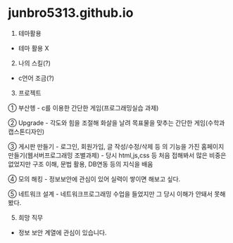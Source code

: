 # junbro5313.github.io

1. 테마활용
- 테마 활용 X
  
2. 나의 스킬(?)
- c언어 조금(?)

3. 프로젝트

  ① 부산헹
    - c를 이용한 간단한 게임(프로그래밍실습 과제)

  ② Upgrade
    - 각도와 힘을 조절해 화살을 날려 목표물을 맞추는 간단한 게임(수학과 캡스톤디자인)
    
  ③ 게시판 만들기
    - 로그인, 회원가입, 글 작성/수정/삭제 등 의 기능을 가진 홈페이지 만들기(웹서버프로그래밍 조별과제)
    - 당시 html,js,css 등 처음 접해봐서 많은 비중은 없었지만 구조 이해, 문법 활용, DB연동 등의 지식을 배움
    
  ④ 모의 해킹
    - 정보보안에 관심이 있어 실력이 쌓이면 해보고 싶다.
    
  ⑤ 네트워크 설계
    - 네트워크프로그래밍 수업을 들었지만 그 당시 이해가 안돼서 못해봤다.

5. 희망 직무
  - 정보 보안 계열에 관심이 있습니다.
